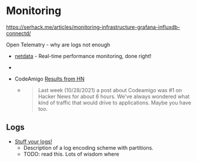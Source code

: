 Monitoring
==========

https://serhack.me/articles/monitoring-infrastructure-grafana-influxdb-connectd/

Open Telematry - why are logs not enough

* [netdata](https://github.com/netdata/netdata) - Real-time performance monitoring, done right!
* 

* CodeAmigo [Results from HN](https://docs.codeamigo.dev/blog/results-from-hn-1)
    * > Last week (10/28/2021) a post about Codeamigo was #1 on Hacker News for about 6 hours. We've always wondered what kind of traffic that would drive to applications. Maybe you have too.

Logs
----

* [Stuff your logs!](https://pvk.ca/Blog/2021/01/11/stuff-your-logs/)
    * Description of a log encoding scheme with partitions.
    * TODO: read this. Lots of wisdom where

